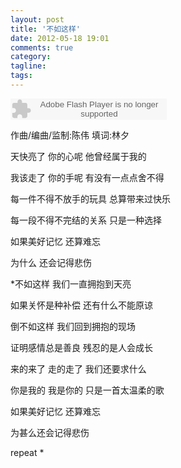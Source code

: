 ```yaml
---
layout: post
title: '不如这样'
date: 2012-05-18 19:01
comments: true
category: 
tagline: 
tags:
---
```

    

<object classid="clsid:d27cdb6e-ae6d-11cf-96b8-444553540000" codebase=" http://fpdownload.macromedia.com/pub/shockwave/cabs/flash/swflash.cab#version=7,0,0,0" width="250" height="34"><param name="allowScriptAccess" value="sameDomain"><param name="movie" value=" http://l.5sing.com/player.swf?songtype=fc&songid=7504318"><param name="quality" value="high"><param name="bgcolor" value="#ffffff"><embed src=" http://l.5sing.com/player.swf?songtype=fc&songid=7504318" quality="high" bgcolor="#ffffff" width="250" height="34" allowScriptAccess="sameDomain" type="application/x-shockwave-flash" pluginspage=" http://www.macromedia.com/go/getflashplayer" /></object>

作曲/编曲/监制:陈伟 填词:林夕

天快亮了 你的心呢 他曾经属于我的

我该走了 你的手呢 有没有一点点舍不得

每一件不得不放手的玩具 总算带来过快乐

每一段不得不完结的关系 只是一种选择

如果美好记忆 还算难忘

为什么 还会记得悲伤

*不如这样 我们一直拥抱到天亮

如果关怀是种补偿 还有什么不能原谅

倒不如这样 我们回到拥抱的现场

证明感情总是善良 残忍的是人会成长

来的来了 走的走了 我们还要求什么

你是我的 我是你的 只是一首太温柔的歌

如果美好记忆 还算难忘

为甚么还会记得悲伤

repeat *
